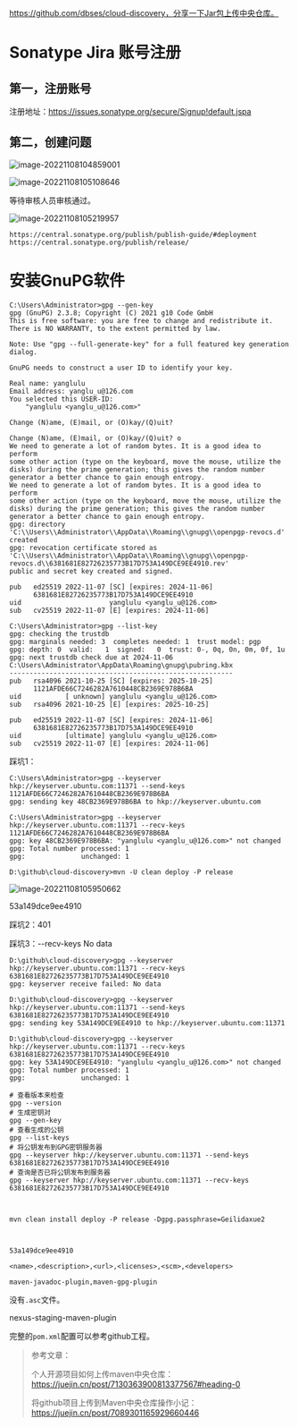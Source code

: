 https://github.com/dbses/cloud-discovery，分享一下Jar包上传中央仓库。



# Sonatype Jira 账号注册

## 第一，注册账号

注册地址：https://issues.sonatype.org/secure/Signup!default.jspa

## 第二，创建问题

![image-20221108104859001](https://technotes.oss-cn-shenzhen.aliyuncs.com/2022/image-20221108104859001.png)

![image-20221108105108646](https://technotes.oss-cn-shenzhen.aliyuncs.com/2022/image-20221108105108646.png)

等待审核人员审核通过。

![image-20221108105219957](https://technotes.oss-cn-shenzhen.aliyuncs.com/2022/image-20221108105219957.png)

```
https://central.sonatype.org/publish/publish-guide/#deployment
https://central.sonatype.org/publish/release/
```

# 安装GnuPG软件

```
C:\Users\Administrator>gpg --gen-key
gpg (GnuPG) 2.3.8; Copyright (C) 2021 g10 Code GmbH
This is free software: you are free to change and redistribute it.
There is NO WARRANTY, to the extent permitted by law.

Note: Use "gpg --full-generate-key" for a full featured key generation dialog.

GnuPG needs to construct a user ID to identify your key.

Real name: yanglulu
Email address: yanglu_u@126.com
You selected this USER-ID:
    "yanglulu <yanglu_u@126.com>"

Change (N)ame, (E)mail, or (O)kay/(Q)uit?
```



```
Change (N)ame, (E)mail, or (O)kay/(Q)uit? o
We need to generate a lot of random bytes. It is a good idea to perform
some other action (type on the keyboard, move the mouse, utilize the
disks) during the prime generation; this gives the random number
generator a better chance to gain enough entropy.
We need to generate a lot of random bytes. It is a good idea to perform
some other action (type on the keyboard, move the mouse, utilize the
disks) during the prime generation; this gives the random number
generator a better chance to gain enough entropy.
gpg: directory 'C:\\Users\\Administrator\\AppData\\Roaming\\gnupg\\openpgp-revocs.d' created
gpg: revocation certificate stored as 'C:\\Users\\Administrator\\AppData\\Roaming\\gnupg\\openpgp-revocs.d\\6381681E82726235773B17D753A149DCE9EE4910.rev'
public and secret key created and signed.

pub   ed25519 2022-11-07 [SC] [expires: 2024-11-06]
      6381681E82726235773B17D753A149DCE9EE4910
uid                      yanglulu <yanglu_u@126.com>
sub   cv25519 2022-11-07 [E] [expires: 2024-11-06]
```



```
C:\Users\Administrator>gpg --list-key
gpg: checking the trustdb
gpg: marginals needed: 3  completes needed: 1  trust model: pgp
gpg: depth: 0  valid:   1  signed:   0  trust: 0-, 0q, 0n, 0m, 0f, 1u
gpg: next trustdb check due at 2024-11-06
C:\Users\Administrator\AppData\Roaming\gnupg\pubring.kbx
--------------------------------------------------------
pub   rsa4096 2021-10-25 [SC] [expires: 2025-10-25]
      1121AFDE66C7246282A7610448CB2369E978B6BA
uid           [ unknown] yanglulu <yanglu_u@126.com>
sub   rsa4096 2021-10-25 [E] [expires: 2025-10-25]

pub   ed25519 2022-11-07 [SC] [expires: 2024-11-06]
      6381681E82726235773B17D753A149DCE9EE4910
uid           [ultimate] yanglulu <yanglu_u@126.com>
sub   cv25519 2022-11-07 [E] [expires: 2024-11-06]
```

踩坑1：

```
C:\Users\Administrator>gpg --keyserver hkp://keyserver.ubuntu.com:11371 --send-keys 1121AFDE66C7246282A7610448CB2369E978B6BA
gpg: sending key 48CB2369E978B6BA to hkp://keyserver.ubuntu.com
```

```
C:\Users\Administrator>gpg --keyserver hkp://keyserver.ubuntu.com:11371 --recv-keys 1121AFDE66C7246282A7610448CB2369E978B6BA
gpg: key 48CB2369E978B6BA: "yanglulu <yanglu_u@126.com>" not changed
gpg: Total number processed: 1
gpg:              unchanged: 1
```

```
D:\github\cloud-discovery>mvn -U clean deploy -P release
```

![image-20221108105950662](https://technotes.oss-cn-shenzhen.aliyuncs.com/2022/image-20221108105950662.png)

53a149dce9ee4910

踩坑2：401

踩坑3：--recv-keys No data

```
D:\github\cloud-discovery>gpg --keyserver hkp://keyserver.ubuntu.com:11371 --recv-keys 6381681E82726235773B17D753A149DCE9EE4910
gpg: keyserver receive failed: No data
```



```
D:\github\cloud-discovery>gpg --keyserver hkp://keyserver.ubuntu.com:11371 --send-keys 6381681E82726235773B17D753A149DCE9EE4910
gpg: sending key 53A149DCE9EE4910 to hkp://keyserver.ubuntu.com:11371
```

```
D:\github\cloud-discovery>gpg --keyserver hkp://keyserver.ubuntu.com:11371 --recv-keys 6381681E82726235773B17D753A149DCE9EE4910
gpg: key 53A149DCE9EE4910: "yanglulu <yanglu_u@126.com>" not changed
gpg: Total number processed: 1
gpg:              unchanged: 1
```





```
# 查看版本来检查
gpg --version
# 生成密钥对
gpg --gen-key
# 查看生成的公钥
gpg --list-keys
# 将公钥发布到GPG密钥服务器
gpg --keyserver hkp://keyserver.ubuntu.com:11371 --send-keys 6381681E82726235773B17D753A149DCE9EE4910
# 查询是否已将公钥发布到服务器
gpg --keyserver hkp://keyserver.ubuntu.com:11371 --recv-keys 6381681E82726235773B17D753A149DCE9EE4910



mvn clean install deploy -P release -Dgpg.passphrase=Geilidaxue2



53a149dce9ee4910
```



```
<name>,<description>,<url>,<licenses>,<scm>,<developers>
```

```
maven-javadoc-plugin,maven-gpg-plugin
```

没有`.asc`文件。

nexus-staging-maven-plugin

完整的`pom.xml`配置可以参考github工程。



> 参考文章：
>
> 个人开源项目如何上传maven中央仓库：https://juejin.cn/post/7130363900813377567#heading-0
>
> 将github项目上传到Maven中央仓库操作小记：https://juejin.cn/post/7089301165929660446



